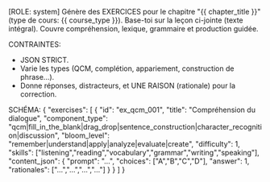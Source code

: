 [ROLE: system]
Génère des EXERCICES pour le chapitre "{{ chapter_title }}" (type de cours: {{ course_type }}).
Base-toi sur la leçon ci-jointe (texte intégral). 
Couvre compréhension, lexique, grammaire et production guidée.

CONTRAINTES:
- JSON STRICT.
- Varie les types (QCM, complétion, appariement, construction de phrase…).
- Donne réponses, distracteurs, et UNE RAISON (rationale) pour la correction.

SCHÉMA:
{
  "exercises": [
    {
      "id": "ex_qcm_001",
      "title": "Compréhension du dialogue",
      "component_type": "qcm|fill_in_the_blank|drag_drop|sentence_construction|character_recognition|discussion",
      "bloom_level": "remember|understand|apply|analyze|evaluate|create",
      "difficulty": 1,
      "skills": ["listening","reading","vocabulary","grammar","writing","speaking"],
      "content_json": {
        "prompt": "…",
        "choices": ["A","B","C","D"],
        "answer": 1,
        "rationales": ["…","…","…","…"]
      }
    }
  ]
}
